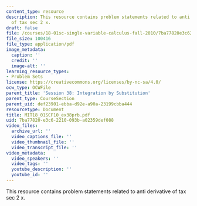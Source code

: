 ```yaml
---
content_type: resource
description: This resource contains problem statements related to anti derivative
  of tax sec 2 x.
draft: false
file: /courses/18-01sc-single-variable-calculus-fall-2010/7ba77820e3c62210093ba02359def088_MIT18_01SCF10_ex38prb.pdf
file_size: 100416
file_type: application/pdf
image_metadata:
  caption: ''
  credit: ''
  image-alt: ''
learning_resource_types:
- Problem Sets
license: https://creativecommons.org/licenses/by-nc-sa/4.0/
ocw_type: OCWFile
parent_title: 'Session 38: Integration by Substitution'
parent_type: CourseSection
parent_uid: def23901-ebba-d92e-a90a-23199cbba444
resourcetype: Document
title: MIT18_01SCF10_ex38prb.pdf
uid: 7ba77820-e3c6-2210-093b-a02359def088
video_files:
  archive_url: ''
  video_captions_file: ''
  video_thumbnail_file: ''
  video_transcript_file: ''
video_metadata:
  video_speakers: ''
  video_tags: ''
  youtube_description: ''
  youtube_id: ''
---
```

This resource contains problem statements related to anti derivative of tax sec 2 x.